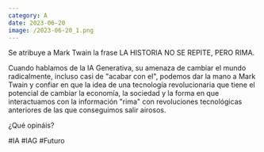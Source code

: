 ```yaml
--- 
category: A 
date: 2023-06-20 
image: /2023-06-20_1.png 
--- 
```


Se atribuye a Mark Twain la frase LA HISTORIA NO SE REPITE, PERO RIMA. 

Cuando hablamos de la IA Generativa, su amenaza de cambiar el mundo radicalmente, incluso casi de "acabar con el", podemos dar la mano a Mark Twain y confiar en que la idea de una tecnología revolucionaria que tiene el potencial de cambiar la economía, la sociedad y la forma en que interactuamos con la información "rima" con revoluciones tecnológicas anteriores de las que conseguimos salir airosos.

¿Qué opináis?

#IA #IAG #Futuro